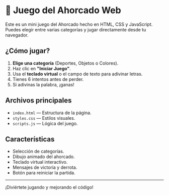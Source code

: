 # 🎯 Juego del Ahorcado Web

Este es un mini juego del Ahorcado hecho en HTML, CSS y JavaScript. Puedes elegir entre varias categorías y jugar directamente desde tu navegador.

## ¿Cómo jugar?

1. **Elige una categoría** (Deportes, Objetos o Colores).
2. Haz clic en **"Iniciar Juego"**.
3. Usa el **teclado virtual** o el campo de texto para adivinar letras.
4. Tienes 6 intentos antes de perder.
5. Si adivinas la palabra, ¡ganas!

## Archivos principales

- `index.html` — Estructura de la página.
- `styles.css` — Estilos visuales.
- `scripts.js` — Lógica del juego.

## Características

- Selección de categorías.
- Dibujo animado del ahorcado.
- Teclado virtual interactivo.
- Mensajes de victoria y derrota.
- Botón para reiniciar la partida.

---

¡Diviértete jugando y mejorando el código!
